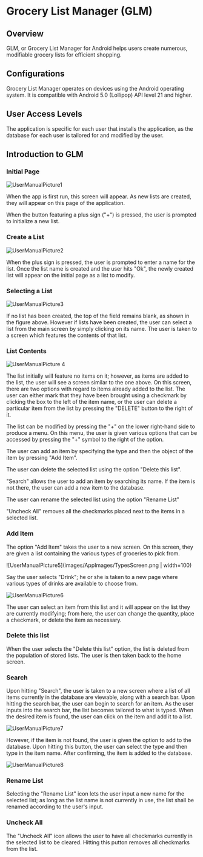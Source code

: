 # **Grocery List Manager (GLM)**
## Overview

GLM, or Grocery List Manager for Android helps users create numerous, modifiable grocery lists for efficient shopping. 


## Configurations 

Grocery List Manager operates on devices using the Android operating system. It is compatible with Android 5.0 (Lollipop) API level 21 and higher. 


## User Access Levels
The application is specific for each user that installs the application, as the database for each user is tailored for and modified by the user. 


## Introduction to GLM 
### Initial Page
![UserManualPicture1](images/AppImages/BlankPage.png)

When the app is first run, this screen will appear. As new lists are created, they will appear on this page of the application. 

When the button featuring a plus sign ("+") is pressed, the user is prompted to initialize a new list. 

### Create a List

![UserManualPicture2](images/AppImages/CreateNewList.png)

When the plus sign is pressed, the user is prompted to enter a name for the list. Once the list name is created and the user hits "Ok", the newly created list will appear on the initial page as a list to modify. 

### Selecting a List

![UserManualPicture3](images/AppImages/MainScreenWithLists.png)

If no list has been created, the top of the field remains blank, as shown in the figure above. However if lists have been created,  the user can select a list from the main screen by simply clicking on its name. The user is taken to a screen which features the contents of that list. 


### List Contents

![UserManualPicture 4](images/AppImages/ListContents.png)

The list initially will feature no items on it; however, as items are added to the list, the user will see a screen similar to the one above. On this screen, there are two options with regard to items already added to the list. The user can either mark that they have been brought using a checkmark by clicking the box to the left of the item name, or the user can delete a particular item from the list by pressing the "DELETE" button to the right of it. 

The list can be modified by pressing the "+" on the lower right-hand side to produce a menu. On this menu, the user is given various options that can be accessed by pressing the "+" symbol to the right of the option. 

The user can add an item by specifying the type and then the object of the item by pressing "Add Item". 

The user can delete the selected list using the option "Delete this list". 

"Search" allows the user to add an item by searching its name. If the item is not there, the user can add a new item to the database. 

The user can rename the selected list using the option "Rename List"

"Uncheck All" removes all the checkmarks placed next to the items in a selected list. 

### Add Item

The option "Add Item" takes the user to a new screen. On this screen, they are given a list containing the various types of groceries to pick from. 

![UserManualPicture5](images/AppImages/TypesScreen.png | width=100)

Say the user selects "Drink"; he or she is taken to a new page where various types of drinks are available to choose from. 

![UserManualPicture6](images/AppImages/ItemsForType.png)

The user can select an item from this list and it will appear on the list they are currently modifying; from here, the user can change the quantity, place a checkmark, or delete the item as necessary. 

### Delete this list

When the user selects the "Delete this list" option, the list is deleted from the population of stored lists. The user is then taken back to the home screen. 

### Search 

Upon hitting "Search", the user is taken to a new screen where a list of all items currently in the database are viewable, along with a search bar. Upon hitting the search bar, the user can begin to search for an item. As the user inputs into the search bar, the list becomes tailored to what is typed. When the desired item is found, the user can click on the item and add it to a list. 

![UserManualPicture7](images/AppImages/SearchByQuery.png)

However, if the item is not found, the user is given the option to add to the database. Upon hitting this button, the user can select the type and then type in the item name. After confirming, the item is added to the database. 

![UserManualPicture8](images/AppImages/AddtoDB.png)

### Rename List

Selecting the "Rename List" icon lets the user input a new name for the selected list; as long as the list name is not currently in use, the list shall be renamed according to the user's input. 

### Uncheck All

The "Uncheck All" icon allows the user to have all checkmarks currently in the selected list to be cleared. Hitting this putton removes all checkmarks from the list. 
